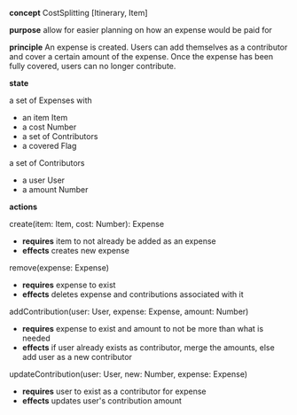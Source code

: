 **concept** CostSplitting [Itinerary, Item]

**purpose** allow for easier planning on how an expense would be paid for

**principle** An expense is created. Users can add themselves as
a contributor and cover a certain amount of the expense. Once the expense
has been fully covered, users can no longer contribute.

**state**

a set of Expenses with

-   an item Item
-   a cost Number
-   a set of Contributors
-   a covered Flag

a set of Contributors

-   a user User
-   a amount Number

**actions**

create(item: Item, cost: Number): Expense

-   **requires** item to not already be added as an expense
-   **effects** creates new expense

remove(expense: Expense)

-   **requires** expense to exist
-   **effects** deletes expense and contributions associated with it

addContribution(user: User, expense: Expense, amount: Number)

-   **requires** expense to exist and amount to not be more than what is needed
-   **effects** if user already exists as contributor, merge the amounts, else add user as a new contributor

updateContribution(user: User, new: Number, expense: Expense)

-   **requires** user to exist as a contributor for expense
-   **effects** updates user's contribution amount
